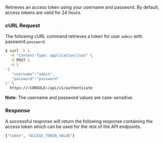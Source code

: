 Retrieves an access token using your username and password. By default, access tokens are valid for 24 hours.

### cURL Request

The following cURL command retrieves a token for user `admin` with password `password`.

```bash
$ curl -k \
  -H "Content-Type: application/json" \
  -X POST \
  -d \
'{
   "username":"admin",
   "password":"password"
}' \
  https://<CONSOLE>/api/v1/authenticate
```

**Note:** The username and password values are case-sensitive.

### Response

A successful response will return the following response containing the access token which can be used for the rest of the API endpoints.

```bash
{"token", "ACCESS_TOKEN_VALUE"}
```
